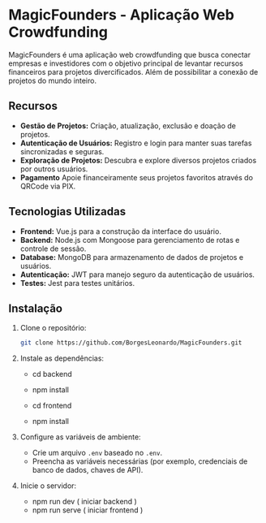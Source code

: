 # MagicFounders - Aplicação Web Crowdfunding


MagicFounders é uma aplicação web crowdfunding que busca conectar empresas e investidores com o objetivo principal de levantar recursos financeiros para projetos divercificados. Além de possibilitar a conexão de projetos do mundo inteiro.


## Recursos

- **Gestão de Projetos:** Criação, atualização, exclusão e doação de projetos.
- **Autenticação de Usuários:** Registro e login para manter suas tarefas sincronizadas e seguras.
- **Exploração de Projetos:** Descubra e explore diversos projetos criados por outros usuários.
- **Pagamento** Apoie financeiramente seus projetos favoritos através do QRCode via PIX. 

## Tecnologias Utilizadas

- **Frontend:** Vue.js para a construção da interface do usuário.
- **Backend:** Node.js com Mongoose para gerenciamento de rotas e controle de sessão.
- **Database:** MongoDB para armazenamento de dados de projetos e usuários.
- **Autenticação:** JWT para manejo seguro da autenticação de usuários.
- **Testes:** Jest para testes unitários.


## Instalação

1. Clone o repositório:
   ```bash
   git clone https://github.com/BorgesLeonardo/MagicFounders.git


2. Instale as dependências:
    - cd backend
    - npm install

    - cd frontend
    - npm install

3. Configure as variáveis de ambiente:
    - Crie um arquivo `.env` baseado no `.env`.
    - Preencha as variáveis necessárias (por exemplo, credenciais de banco de dados, chaves de API).

4. Inicie o servidor:
    - npm run dev ( iniciar backend )
    - npm run serve ( iniciar frontend )
